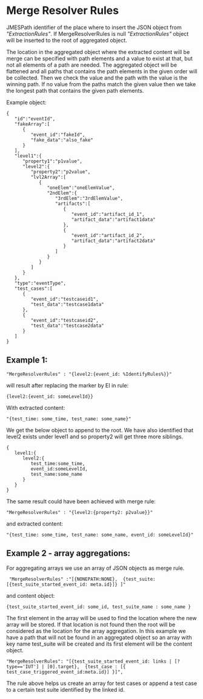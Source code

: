 # Merge Resolver Rules

JMESPath identifier of the place where to insert the JSON object from
_"ExtractionRules"_. If MergeResolverRules is null _"ExtractionRules"_ object
will be inserted to the root of aggregated object.

The location in the aggregated object where the extracted content will be merge
can be specified with path elements and a value to exist at that, but not all
elements of a path are needed. The aggregated object will be flattened and all
paths that contains the path elements in the given order will be collected.
Then we check the value and the path with the value is the winning path. If no
value from the paths match the given value then we take the longest path that
contains the given path elements.

Example object:

    {
       "id":"eventId",
       "fakeArray":[
          {
             "event_id":"fakeId",
             "fake_data":"also_fake"
          }
       ],
       "level1":{
          "property1":"p1value",
          "level2":{
             "property2":"p2value",
             "lvl2Array":[
                {
                   "oneElem":"oneElemValue",
                   "2ndElem":{
                      "3rdElem":"3rdElemValue",
                      "artifacts":[
                         {
                            "event_id":"artifact_id_1",
                            "artifact_data":"artifact1data"
                         },
                         {
                            "event_id":"artifact_id_2",
                            "artifact_data":"artifact2data"
                         }
                      ]
                   }
                }
             ]
          }
       },
       "type":"eventType",
       "test_cases":[
          {
             "event_id":"testcaseid1",
             "test_data":"testcase1data"
          },
          {
             "event_id":"testcaseid2",
             "test_data":"testcase2data"
          }
       ]
    }

## Example 1:

    "MergeResolverRules" : "{level2:{event_id: %IdentifyRules%}}"

will result after replacing the marker by EI in rule:

    {level2:{event_id: someLevelId}}

With extracted content:

    "{test_time: some_time, test_name: some_name}"

We get the below object to append to the root. We have also identified that
level2 exists under level1 and so property2 will get three more siblings.

    {
       level1:{
          level2:{
             test_time:some_time,
             event_id:someLevelId,
             test_name:some_name
          }
       }
    }

The same result could have been achieved with merge rule:

    "MergeResolverRules" : "{level2:{property2: p2value}}"

and extracted content:

    "{test_time: some_time, test_name: some_name, event_id: someLevelId}"

## Example 2 - array aggregations:

For aggregating arrays we use an array of JSON objects as merge rule.

     "MergeResolverRules" :"[{NONEPATH:NONE},  {test_suite: [{test_suite_started_event_id: meta.id}]} ]"

and content object:

    {test_suite_started_event_id: some_id, test_suite_name : some_name }

The first element in the array will be used to find the location where the new
array will be stored. If that location is not found then the root will be
considered as the location for the array aggregation. In this example we have a
path that will not be found in an aggregated object so an array with key name
test_suite will be created and its first element will be the content object.

    "MergeResolverRules": "[{test_suite_started_event_id: links | [?type=='IUT'] | [0].target},  {test_case : [{ test_case_triggered_event_id:meta.id}] }]",

The rule above helps us create an array for test cases or append a test case to
a certain test suite identified by the linked id.
